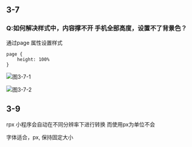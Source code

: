 ## 3-7 

### Q:如何解决样式中，内容撑不开 手机全部高度，设置不了背景色？

通过page 属性设置样式

```
page {
	height: 100%
}

```

![图3-7-1](https://github.com/shipskunkun/smallprogram-preliminary/blob/master/articles/images/3-7-1.png)

![图3-7-2](https://github.com/shipskunkun/smallprogram-preliminary/blob/master/articles/images/3-7-2.png)




## 3-9

rpx 小程序会自动在不同分辨率下进行转换
而使用px为单位不会


字体适合，px, 保持固定大小
